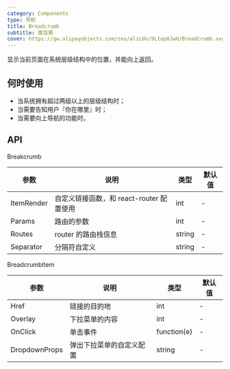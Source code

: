 ```yaml
---
category: Components
type: 导航
title: Breadcrumb
subtitle: 面包屑
cover: https://gw.alipayobjects.com/zos/alicdn/9Ltop8JwH/Breadcrumb.svg
---
```


显示当前页面在系统层级结构中的位置，并能向上返回。

## 何时使用

- 当系统拥有超过两级以上的层级结构时；
- 当需要告知用户『你在哪里』时；
- 当需要向上导航的功能时。


## API

Breakcrumb

| 参数             | 说明                                         | 类型          | 默认值    |
| ---------------- | -------------------------------------------- | ------------- | --------- |
| ItemRender | 自定义链接函数，和 react-router 配置使用 | int   | -         |
| Params   | 	路由的参数| int   |-      |
| Routes | 	router 的路由栈信息 | string         |-       |
| Separator |分隔符自定义| string  | -  |


BreadcrumbItem

| 参数             | 说明                                         | 类型          | 默认值    |
| ---------------- | -------------------------------------------- | ------------- | --------- |
| Href | 链接的目的地 | int         | -         |
| Overlay   | 下拉菜单的内容 | int         |-         |
| OnClick | 单击事件 | function(e)  |-       |
| DropdownProps |弹出下拉菜单的自定义配置 | string  | -  |


